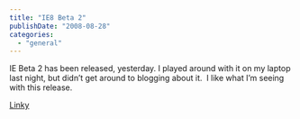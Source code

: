 ```yaml
---
title: "IE8 Beta 2"
publishDate: "2008-08-28"
categories: 
  - "general"
---
```


IE Beta 2 has been released, yesterday. I played around with it on my laptop last night, but didn’t get around to blogging about it.  I like what I’m seeing with this release.

[Linky](https://www.microsoft.com/windows/internet-explorer/beta/)
